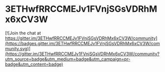 # 3ETHwfRRCCMEJv1FVnjSGsVDRhMx6xCV3W

[![Join the chat at https://gitter.im/3ETHwfRRCCMEJv1FVnjSGsVDRhMx6xCV3W/community](https://badges.gitter.im/3ETHwfRRCCMEJv1FVnjSGsVDRhMx6xCV3W/community.svg)](https://gitter.im/3ETHwfRRCCMEJv1FVnjSGsVDRhMx6xCV3W/community?utm_source=badge&utm_medium=badge&utm_campaign=pr-badge&utm_content=badge)